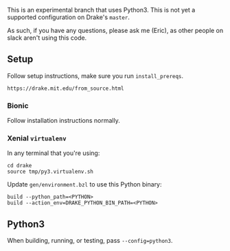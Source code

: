 This is an experimental branch that uses Python3. This is not yet
a supported configuration on Drake's `master`.

As such, if you have any questions, please ask me (Eric), as other people on
slack aren't using this code.

## Setup

Follow setup instructions, make sure you run `install_prereqs`.

    https://drake.mit.edu/from_source.html

### Bionic

Follow installation instructions normally.

### Xenial `virtualenv`

In any terminal that you're using:

    cd drake
    source tmp/py3.virtualenv.sh

Update `gen/environment.bzl` to use this Python binary:

    build --python_path=<PYTHON>
    build --action_env=DRAKE_PYTHON_BIN_PATH=<PYTHON>

## Python3

When building, running, or testing, pass `--config=python3`.
